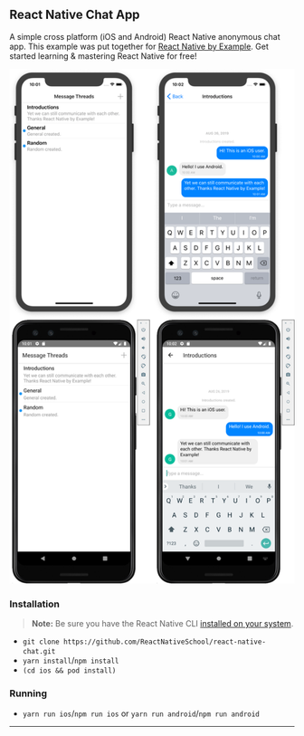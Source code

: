 ## React Native Chat App

A simple cross platform (iOS and Android) React Native anonymous chat app. This example was put together for [React Native by Example](https://www.reactnativebyexample.com/). Get started learning & mastering React Native for free!

![Reference Designs](./assets/reference.png)

### Installation

> **Note:** Be sure you have the React Native CLI [installed on your system](https://facebook.github.io/react-native/docs/getting-started).

- `git clone https://github.com/ReactNativeSchool/react-native-chat.git`
- `yarn install`/`npm install`
- `(cd ios && pod install)`

### Running

- `yarn run ios`/`npm run ios` or `yarn run android`/`npm run android`

---


